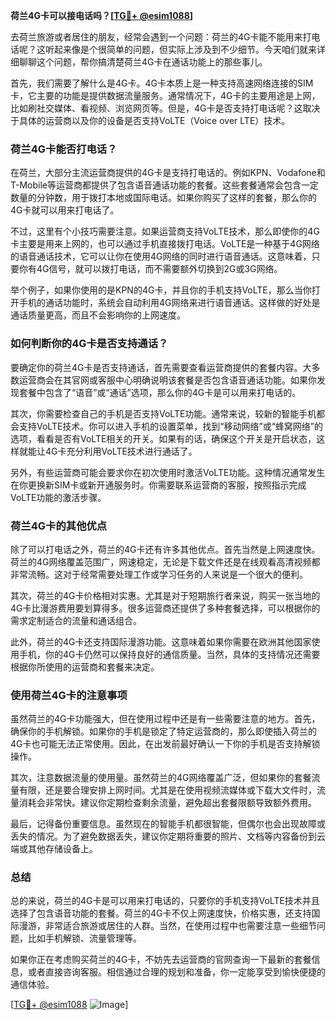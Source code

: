 **荷兰4G卡可以接电话吗？[[TG💪+ @esim1088](https://t.me/s/esim1088)]**

去荷兰旅游或者居住的朋友，经常会遇到一个问题：荷兰的4G卡能不能用来打电话呢？这听起来像是个很简单的问题，但实际上涉及到不少细节。今天咱们就来详细聊聊这个问题，帮你搞清楚荷兰4G卡在通话功能上的那些事儿。

首先，我们需要了解什么是4G卡。4G卡本质上是一种支持高速网络连接的SIM卡，它主要的功能是提供数据流量服务。通常情况下，4G卡的主要用途是上网，比如刷社交媒体、看视频、浏览网页等。但是，4G卡是否支持打电话呢？这取决于具体的运营商以及你的设备是否支持VoLTE（Voice over LTE）技术。

### 荷兰4G卡能否打电话？

在荷兰，大部分主流运营商提供的4G卡是支持打电话的。例如KPN、Vodafone和T-Mobile等运营商都提供了包含语音通话功能的套餐。这些套餐通常会包含一定数量的分钟数，用于拨打本地或国际电话。如果你购买了这样的套餐，那么你的4G卡就可以用来打电话了。

不过，这里有个小技巧需要注意。如果运营商支持VoLTE技术，那么即使你的4G卡主要是用来上网的，也可以通过手机直接拨打电话。VoLTE是一种基于4G网络的语音通话技术，它可以让你在使用4G网络的同时进行语音通话。这意味着，只要你有4G信号，就可以拨打电话，而不需要额外切换到2G或3G网络。

举个例子，如果你使用的是KPN的4G卡，并且你的手机支持VoLTE，那么当你打开手机的通话功能时，系统会自动利用4G网络来进行语音通话。这样做的好处是通话质量更高，而且不会影响你的上网速度。

### 如何判断你的4G卡是否支持通话？

要确定你的荷兰4G卡是否支持通话，首先需要查看运营商提供的套餐内容。大多数运营商会在其官网或客服中心明确说明该套餐是否包含语音通话功能。如果你发现套餐中包含了“语音”或“通话”选项，那么你的4G卡是可以用来打电话的。

其次，你需要检查自己的手机是否支持VoLTE功能。通常来说，较新的智能手机都会支持VoLTE技术。你可以进入手机的设置菜单，找到“移动网络”或“蜂窝网络”的选项，看看是否有VoLTE相关的开关。如果有的话，确保这个开关是开启状态，这样就能让4G卡充分利用VoLTE技术进行通话了。

另外，有些运营商可能会要求你在初次使用时激活VoLTE功能。这种情况通常发生在你更换新SIM卡或新开通服务时。你需要联系运营商的客服，按照指示完成VoLTE功能的激活步骤。

### 荷兰4G卡的其他优点

除了可以打电话之外，荷兰的4G卡还有许多其他优点。首先当然是上网速度快。荷兰的4G网络覆盖范围广，网速稳定，无论是下载文件还是在线观看高清视频都非常流畅。这对于经常需要处理工作或学习任务的人来说是一个很大的便利。

其次，荷兰的4G卡价格相对实惠。尤其是对于短期旅行者来说，购买一张当地的4G卡比漫游费用要划算得多。很多运营商还提供了多种套餐选择，可以根据你的需求定制适合的流量和通话组合。

此外，荷兰的4G卡还支持国际漫游功能。这意味着如果你需要在欧洲其他国家使用手机，你的4G卡仍然可以保持良好的通信质量。当然，具体的支持情况还需要根据你所使用的运营商和套餐来决定。

### 使用荷兰4G卡的注意事项

虽然荷兰的4G卡功能强大，但在使用过程中还是有一些需要注意的地方。首先，确保你的手机解锁。如果你的手机是锁定了特定运营商的，那么即使插入荷兰的4G卡也可能无法正常使用。因此，在出发前最好确认一下你的手机是否支持解锁操作。

其次，注意数据流量的使用量。虽然荷兰的4G网络覆盖广泛，但如果你的套餐流量有限，还是要合理安排上网时间。尤其是在使用视频流媒体或下载大文件时，流量消耗会非常快。建议你定期检查剩余流量，避免超出套餐限额导致额外费用。

最后，记得备份重要信息。虽然现在的智能手机都很智能，但偶尔也会出现故障或丢失的情况。为了避免数据丢失，建议你定期将重要的照片、文档等内容备份到云端或其他存储设备上。

### 总结

总的来说，荷兰的4G卡是可以用来打电话的，只要你的手机支持VoLTE技术并且选择了包含语音功能的套餐。荷兰的4G卡不仅上网速度快，价格实惠，还支持国际漫游，非常适合旅游或居住的人群。当然，在使用过程中也需要注意一些细节问题，比如手机解锁、流量管理等。

如果你正在考虑购买荷兰的4G卡，不妨先去运营商的官网查询一下最新的套餐信息，或者直接咨询客服。相信通过合理的规划和准备，你一定能享受到愉快便捷的通信体验。

[[TG💪+ @esim1088](https://t.me/s/esim1088) ![Image](https://i.postimg.cc/4NQfJmqS/Snipaste-2025-05-13-00-14-12.png)]